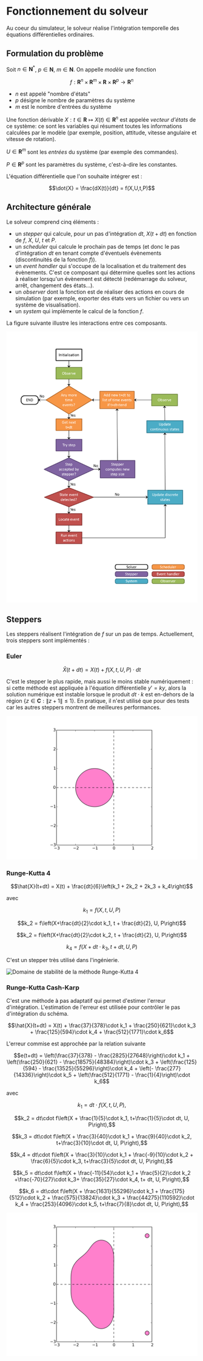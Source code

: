 # Fonctionnement du solveur

Au coeur du simulateur, le solveur réalise l'intégration temporelle des équations
différentielles ordinaires.

## Formulation du problème

Soit $n\in\mathbf{N}^*$, $p\in\mathbf{N}$, $m\in\mathbf{N}$.
On appelle *modèle* une fonction

```math
f:\mathbf{R}^n\times\mathbf{R}^m\times\mathbf{R}\times\mathbf{R}^p\rightarrow\mathbf{R}^n
```


- $n$ est appelé "nombre d'états"
- $p$ désigne le nombre de paramètres du système
- $m$ est le nombre d'entrées du système

Une fonction dérivable $X:t\in\mathbf{R}\mapsto X(t)\in\mathbf{R}^n$ est
appelée *vecteur d'états* de ce système: ce sont les variables qui
résument toutes les informations calculées par le modèle (par exemple,
position, attitude, vitesse angulaire et vitesse de rotation).

$U\in\mathbf{R}^m$ sont les *entrées* du système (par exemple des commandes).

$P\in\mathbf{R}^p$ sont les paramètres du système, c'est-à-dire les constantes.

L'équation différentielle que l'on souhaite intégrer est :


```math
\dot{X} = \frac{dX(t)}{dt} = f(X,U,t,P)
```


## Architecture générale

Le solveur comprend cinq éléments :

- un *stepper* qui calcule, pour un pas d'intégration $dt$, $X(t+dt)$ en
fonction de $f$, $X$, $U$, $t$ et $P$.
- un *scheduler* qui calcule le prochain pas de temps (et donc le pas
d'intégration $dt$ en tenant compte d'éventuels évènements (discontinuités de
la fonction $f$)).
- un *event handler* qui s'occupe de la localisation et du traitement des
évènements. C'est ce composant qui détermine quelles sont les actions à
réaliser lorsqu'un évènement est détecté (redémarrage du solveur, arrêt,
changement des états...).
- un *observer* dont la fonction est de réaliser des actions en cours de
simulation (par exemple, exporter des états vers un fichier ou vers un système
de visualisation).
- un *system* qui implémente le calcul de la fonction $f$.

La figure suivante illustre les interactions entre ces composants.

![](images/solver.svg "Fonctionnement du solveur")

## Steppers

Les steppers réalisent l'intégration de $f$ sur un pas de temps. Actuellement,
trois steppers sont implémentés :

### Euler


```math
\hat{X}(t+dt) = X(t) + f(X,t,U,P)\cdot dt
```

C'est le stepper le plus rapide, mais aussi le moins stable
numériquement : si cette méthode est appliquée à l'équation différentielle
$y'=k y$, alors la solution numérique est instable lorsque le produit $dt\cdot  k$
est en-dehors de la région $\left\{z\in\mathbf{C} : \left\|z+1\right\| \leq
1\right\}$.
En pratique, il n'est utilisé que pour des tests car les autres steppers
montrent de meilleures performances.

![](images/euler_stability.svg "Domaine de stabilité de la méthode d'Euler")

### Runge-Kutta 4


```math
\hat{X}(t+dt) = X(t) + \frac{dt}{6}\left(k_1 + 2k_2 + 2k_3 + k_4\right)
```

avec

```math
k_1 = f(X, t, U, P)
```


```math
k_2 = f\left(X+\frac{dt}{2}\cdot k_1, t + \frac{dt}{2}, U, P\right)
```


```math
k_2 = f\left(X+\frac{dt}{2}\cdot k_2, t + \frac{dt}{2}, U, P\right)
```


```math
k_4 = f\left(X+dt\cdot k_3, t+dt, U, P\right)
```


C'est un stepper très utilisé dans l'ingénierie.

![](images/runge_kutta_4_stability.svg "Domaine de stabilité de la méthode Runge-Kutta
4")

### Runge-Kutta Cash-Karp

C'est une méthode à pas adaptatif qui permet d'estimer l'erreur d'intégration.
L'estimation de l'erreur est utilisée pour contrôler le pas d'intégration du schéma.

$$\hat{X}(t+dt) = X(t) + \frac{37}{378}\cdot k_1 + \frac{250}{621}\cdot k_3 +
\frac{125}{594}\cdot k_4 + \frac{512}{1771}\cdot k_6$$

L'erreur commise est approchée par la relation suivante

$$e(t+dt) = \left(\frac{37}{378} - \frac{2825}{27648}\right)\cdot k_1 +
            \left(\frac{250}{621} - \frac{18575}{48384}\right)\cdot k_3 +
            \left(\frac{125}{594} - \frac{13525}{55296}\right)\cdot k_4 +
            \left(- \frac{277}{14336}\right)\cdot k_5 +
            \left(\frac{512}{1771} - \frac{1}{4}\right)\cdot k_6$$

avec


```math
k_1 = dt\cdot f\left(X, t, U, P\right),
```



```math
k_2 = dt\cdot f\left(X + \frac{1}{5}\cdot k_1, t+\frac{1}{5}\cdot dt, U, P\right),
```



```math
k_3 = dt\cdot f\left(X + \frac{3}{40}\cdot k_1 + \frac{9}{40}\cdot k_2, t+\frac{3}{10}\cdot dt, U, P\right),
```



```math
k_4 = dt\cdot f\left(X + \frac{3}{10}\cdot k_1 + \frac{-9}{10}\cdot k_2 + \frac{6}{5}\cdot k_3, t+\frac{3}{5}\cdot dt, U, P\right),
```



```math
k_5 = dt\cdot f\left(X + \frac{-11}{54}\cdot k_1 + \frac{5}{2}\cdot k_2 +\frac{-70}{27}\cdot k_3+ \frac{35}{27}\cdot k_4, t+ dt, U, P\right),
```



```math
k_6 = dt\cdot f\left(X + \frac{1631}{55296}\cdot k_1 + \frac{175}{512}\cdot k_2 + \frac{575}{13824}\cdot k_3 + \frac{44275}{110592}\cdot k_4  + \frac{253}{4096}\cdot k_5, t+\frac{7}{8}\cdot dt, U, P\right),
```


![](images/runge_kutta_cash_karp_stability.svg "Domaine de stabilité de la méthode de Runge-Kutta Cash-Karp")
